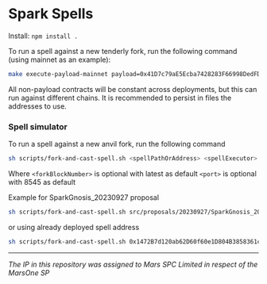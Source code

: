 # Spark Spells

Install: `npm install .`

To run a spell against a new tenderly fork, run the following command (using mainnet as an example):

```bash
make execute-payload-mainnet payload=0x41D7c79aE5Ecba7428283F66998DedFD84451e0e
```

All non-payload contracts will be constant across deployments, but this can run against different chains. It is recommended to persist in files the addresses to use.

### Spell simulator

To run a spell against a new anvil fork, run the following command
```bash
sh scripts/fork-and-cast-spell.sh <spellPathOrAddress> <spellExecutor> <forkUrl> <forkBlockNumber> <port>
```

Where
```<forkBlockNumber>``` is optional with latest as default
```<port>``` is optional with 8545 as default

Example for SparkGnosis_20230927 proposal

```bash
sh scripts/fork-and-cast-spell.sh src/proposals/20230927/SparkGnosis_20230927.sol:SparkGnosis_20230927 0xc4218C1127cB24a0D6c1e7D25dc34e10f2625f5A https://rpc.ankr.com/gnosis 30031699
```

or using already deployed spell address

```bash
sh scripts/fork-and-cast-spell.sh 0x1472B7d120ab62D60f60e1D804B3858361c3C475 0xc4218C1127cB24a0D6c1e7D25dc34e10f2625f5A https://rpc.ankr.com/gnosis 30031699
```

***
*The IP in this repository was assigned to Mars SPC Limited in respect of the MarsOne SP*

